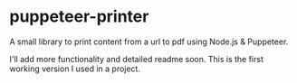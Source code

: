 # puppeteer-printer
A small library to print content from a url to pdf using Node.js &amp; Puppeteer.


I'll add more functionality and detailed readme soon. This is the first working version I used in a project.